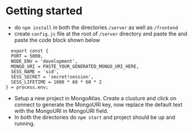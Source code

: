 # Getting started
* do `npm install` in both the directories `/server` as well as `/frontend`
* create `config.js` file at the root of `/server` directory and paste the and paste the code block shown below
```
  export const {
  PORT = 5000,
  NODE_ENV = 'development',
  MONGO_URI = PASTE_YOUR_GENERATED_MONGO_URI_HERE,
  SESS_NAME = 'sid',
  SESS_SECRET = 'secret!session',
  SESS_LIFETIME = 1000 * 60 * 60 * 2
} = process.env;
```
* Setup a new project in MongoAtlas. Create a clusture and click on connect to generate the MongoURI key, now replace the default text with the MongoURI in MongoURI field.
* In both the directories do `npm start` and project should be up and running.

